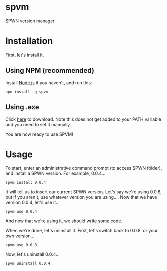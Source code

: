 # spvm
SPWN version manager

# Installation
First, let's install it. 

## Using NPM (recommended)
Install [Node.js](nodejs.org) if you haven't, and run this:
```
npm install -g spvm
```
## Using .exe
Click [here](https://github.com/Unzor/spvm/releases/download/v1.0.0/spvm.exe) to download. Note this does not get added to your PATH variable and you need to set it manually.

You are now ready to use SPVM!
# Usage
To start, enter an administrative command prompt (to access SPWN folder), and install a SPWN version. For example, 0.0.4...
```
spvm install 0.0.4
```
It will tell us to insert our current SPWN version. Let's say we're using 0.0.8, but if you aren't, use whatever version you are using....
Now that we have version 0.0.4, let's use it...
```
spvm use 0.0.4
```
And now that we're using it, we should write some code.

When we're done, let's uninstall it.
First, let's switch back to 0.0.8, or your own version...
```
spvm use 0.0.8
```
Now, let's uninstall 0.0.4...
```
spvm uninstall 0.0.4
```
